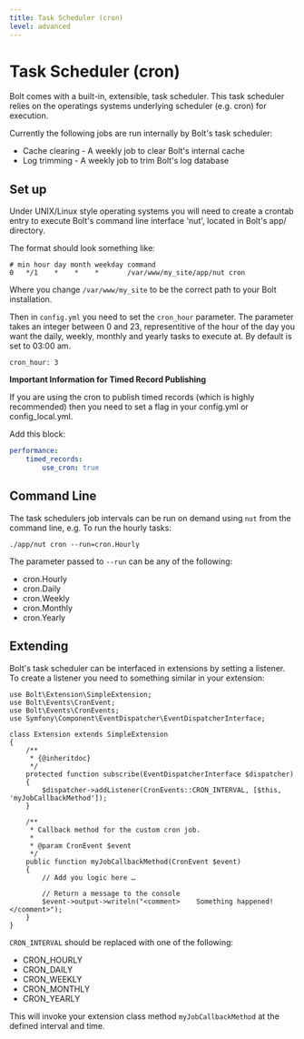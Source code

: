```yaml
---
title: Task Scheduler (cron)
level: advanced
---
```

Task Scheduler (cron)
=====================

Bolt comes with a built-in, extensible, task scheduler. This task scheduler
relies on the operatings systems underlying scheduler (e.g. cron) for execution.

Currently the following jobs are run internally by Bolt's task scheduler:

  - Cache clearing - A weekly job to clear Bolt's internal cache
  - Log trimming - A weekly job to trim Bolt's log database

Set up
------

Under UNIX/Linux style operating systems you will need to create a crontab entry
to execute Bolt's command line interface 'nut', located in Bolt's app/
directory.

The format should look something like:

```
# min hour day month weekday command
0   */1    *    *    *       /var/www/my_site/app/nut cron
```

Where you change `/var/www/my_site` to be the correct path to your Bolt
installation.

Then in `config.yml` you need to set the `cron_hour` parameter.  The parameter
takes an integer between 0 and 23, representitive of the hour of the day you
want the daily, weekly, monthly and yearly tasks to execute at. By default is
set to 03:00 am.

```
cron_hour: 3
```

**Important Information for Timed Record Publishing**

If you are using the cron to publish timed records (which is highly recommended) then 
you need to set a flag in your config.yml or config_local.yml.

Add this block:

```yml
performance:
    timed_records:
        use_cron: true
```


Command Line
------------

The task schedulers job intervals can be run on demand using `nut` from the
command line, e.g. To run the hourly tasks:

```
./app/nut cron --run=cron.Hourly
```

The parameter passed to `--run` can be any of the following:

  - cron.Hourly
  - cron.Daily
  - cron.Weekly
  - cron.Monthly
  - cron.Yearly

Extending
---------

Bolt's task scheduler can be interfaced in extensions by setting a listener. To
create a listener you need to something similar in your extension:

```
use Bolt\Extension\SimpleExtension;
use Bolt\Events\CronEvent;
use Bolt\Events\CronEvents;
use Symfony\Component\EventDispatcher\EventDispatcherInterface;

class Extension extends SimpleExtension
{
    /**
     * {@inheritdoc}
     */
    protected function subscribe(EventDispatcherInterface $dispatcher)
    {
        $dispatcher->addListener(CronEvents::CRON_INTERVAL, [$this, 'myJobCallbackMethod']);
    }

    /**
     * Callback method for the custom cron job.
     *
     * @param CronEvent $event
     */
    public function myJobCallbackMethod(CronEvent $event)
    {
        // Add you logic here …

        // Return a message to the console
        $event->output->writeln("<comment>    Something happened!</comment>");
    }
}
```

`CRON_INTERVAL` should be replaced with one of the following:

  - CRON_HOURLY
  - CRON_DAILY
  - CRON_WEEKLY
  - CRON_MONTHLY
  - CRON_YEARLY

This will invoke your extension class method `myJobCallbackMethod` at the
defined interval and time.

